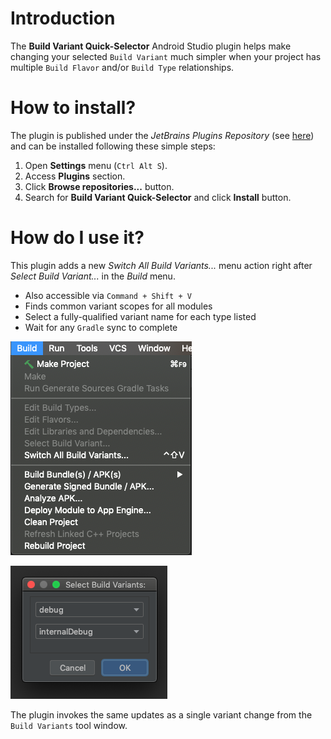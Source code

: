 # Introduction

The __Build Variant Quick-Selector__ Android Studio plugin helps make changing your selected `Build Variant` much simpler when your project has multiple `Build Flavor` and/or `Build Type` relationships.

# How to install?

The plugin is published under the *JetBrains Plugins Repository* (see [here](https://plugins.jetbrains.com/plugin/14450-build-variant-quick-selector))
and can be installed following these simple steps:

1. Open __Settings__ menu (`Ctrl Alt S`). 
2. Access __Plugins__ section.
3. Click __Browse repositories...__ button.
4. Search for __Build Variant Quick-Selector__ and click __Install__ button.


# How do I use it?

This plugin adds a new *Switch All Build Variants...* menu action right after *Select Build Variant...* in the *Build* menu.  
- Also accessible via `Command + Shift + V`
- Finds common variant scopes for all modules
- Select a fully-qualified variant name for each type listed
- Wait for any `Gradle` sync to complete

![Menu location of command](screenshots/switch_menu.png?raw=true)

![Variant selection dialog](screenshots/variant_selection.png?raw=true)

The plugin invokes the same updates as a single variant change from the `Build Variants` tool window.
